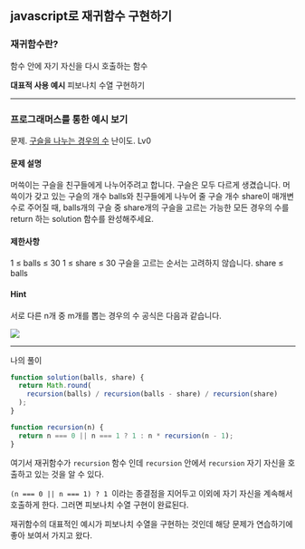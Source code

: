 ## javascript로 재귀함수 구현하기

### 재귀함수란?

함수 안에 자기 자신을 다시 호출하는 함수

**대표적 사용 예시**
피보나치 수열 구현하기

---

### 프로그래머스를 통한 예시 보기

문제. [구슬을 나누는 경우의 수](https://school.programmers.co.kr/learn/courses/30/lessons/120840)
난이도. Lv0

#### 문제 설명

머쓱이는 구슬을 친구들에게 나누어주려고 합니다. 구슬은 모두 다르게 생겼습니다. 머쓱이가 갖고 있는 구슬의 개수 balls와 친구들에게 나누어 줄 구슬 개수 share이 매개변수로 주어질 때, balls개의 구슬 중 share개의 구슬을 고르는 가능한 모든 경우의 수를 return 하는 solution 함수를 완성해주세요.

#### 제한사항

1 ≤ balls ≤ 30
1 ≤ share ≤ 30
구슬을 고르는 순서는 고려하지 않습니다.
share ≤ balls

#### Hint

서로 다른 n개 중 m개를 뽑는 경우의 수 공식은 다음과 같습니다.

![](https://grepp-programmers.s3.ap-northeast-2.amazonaws.com/files/production/54c8b2b9-f88c-4a09-8956-7560ff7ea918/%E1%84%89%E1%85%B3%E1%84%8F%E1%85%B3%E1%84%85%E1%85%B5%E1%86%AB%E1%84%89%E1%85%A3%E1%86%BA%202022-08-01%20%E1%84%8B%E1%85%A9%E1%84%92%E1%85%AE%204.37.53.png)

---

나의 풀이

```javascript
function solution(balls, share) {
  return Math.round(
    recursion(balls) / recursion(balls - share) / recursion(share)
  );
}

function recursion(n) {
  return n === 0 || n === 1 ? 1 : n * recursion(n - 1);
}
```

여기서 재귀함수가 `recursion` 함수 인데
`recursion` 안에서 `recursion` 자기 자신을 호출하고 있는 것을 알 수 있다.

`(n === 0 || n === 1) ? 1 `이라는 종결점을 지어두고
이외에 자기 자신을 계속해서 호출하게 한다.
그러면 피보나치 수열 구현이 완료된다.

재귀함수의 대표적인 예시가 피보나치 수열을 구현하는 것인데
해당 문제가 연습하기에 좋아 보여서 가지고 왔다.
